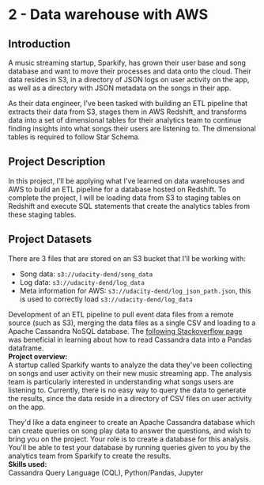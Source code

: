 # 2 - Data warehouse with AWS

## Introduction
A music streaming startup, Sparkify, has grown their user base and song database and want to move their processes and data onto the cloud. Their data 
resides in S3, in a directory of JSON logs on user activity on the app, as well as a directory with JSON metadata on the songs in their app.

As their data engineer, I've been tasked with building an ETL pipeline that extracts their data from S3, stages them in AWS Redshift, and transforms data 
into a set of dimensional tables for their analytics team to continue finding insights into what songs their users are listening to. The dimensional 
tables is required to follow Star Schema.

## Project Description
In this project, I'll be applying what I've learned on data warehouses and AWS to build an ETL pipeline for a database hosted on Redshift. 
To complete the project, I will be loading data from S3 to staging tables on Redshift and execute SQL statements that create the analytics tables from 
these staging tables.

## Project Datasets
There are 3 files that are stored on an S3 bucket that I'll be working with:
* Song data: `s3://udacity-dend/song_data`
* Log data: `s3://udacity-dend/log_data`
* Meta information for AWS: `s3://udacity-dend/log_json_path.json`, this is used to correctly load `s3://udacity-dend/log_data`

Development of an ETL pipeline to pull event data files from a remote source (such as S3), merging the data files as a single CSV and loading 
to a Apache Cassandra NoSQL database. The [following Stackoverflow page](https://stackoverflow.com/questions/41247345/python-read-cassandra-data-into-pandas) was beneficial in learning about how to read Cassandra data into a Pandas dataframe.
<br>
<b>Project overview:</b><br>
A startup called Sparkify wants to analyze the data they've been collecting on songs and user activity on their new music streaming app. The analysis 
team is particularly interested in understanding what songs users are listening to. Currently, there is no easy way to query the data to generate the 
results, since the data reside in a directory of CSV files on user activity on the app.

They'd like a data engineer to create an Apache Cassandra database which can create queries on song play data to answer the questions, and wish to bring 
you on the project. Your role is to create a database for this analysis. You'll be able to test your database by running queries given to you by the 
analytics team from Sparkify to create the results.<br>
<b>Skills used:</b><br>
Cassandra Query Language (CQL), Python/Pandas, Jupyter
